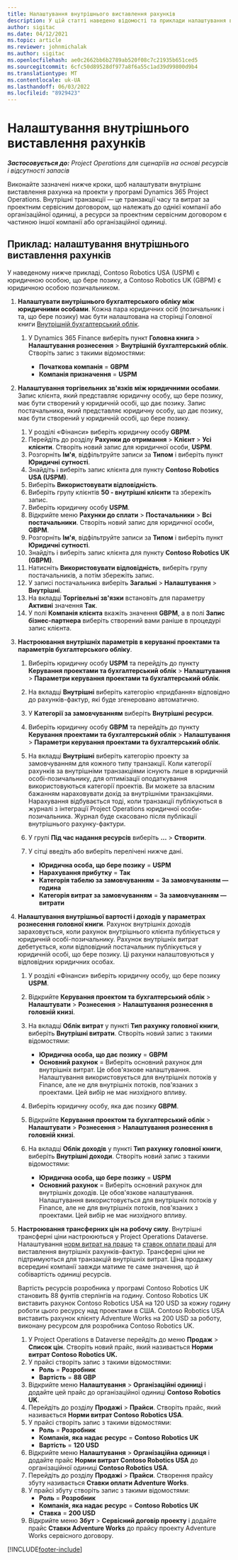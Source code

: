 ```yaml
---
title: Налаштування внутрішнього виставлення рахунків
description: У цій статті наведено відомості та приклади налаштування внутрішнього виставлення рахунка для проектів.
author: sigitac
ms.date: 04/12/2021
ms.topic: article
ms.reviewer: johnmichalak
ms.author: sigitac
ms.openlocfilehash: ae0c2662bb6b2789ab520f08c7c21935b651ced5
ms.sourcegitcommit: 6cfc50d89528df977a8f6a55c1ad39d99800d9b4
ms.translationtype: MT
ms.contentlocale: uk-UA
ms.lasthandoff: 06/03/2022
ms.locfileid: "8929423"
---
```

# <a name="configure-intercompany-invoicing"></a>Налаштування внутрішнього виставлення рахунків

_**Застосовується до:** Project Operations для сценаріїв на основі ресурсів і відсутності запасів_

Виконайте зазначені нижче кроки, щоб налаштувати внутрішнє виставлення рахунка на проекти у програмі Dynamics 365 Project Operations. Внутрішні транзакції — це транзакції часу та витрат за проектним сервісним договором, що належать до однієї компанії або організаційної одиниці, а ресурси за проектним сервісним договором є частиною іншої компанії або організаційної одиниці.

## <a name="example-configure-intercompany-invoicing"></a>Приклад: налаштування внутрішнього виставлення рахунків

У наведеному нижче прикладі, Contoso Robotics USA (USPM) є юридичною особою, що бере позику, а Contoso Robotics UK (GBPM) є юридичною особою позичальником. 

1. **Налаштувати внутрішнього бухгалтерського обліку між юридичними особами**. Кожна пара юридичних осіб (позичальник і та, що бере позику) має бути налаштована на сторінці Головної книги [Внутрішній бухгалтерський облік](/dynamics365/finance/general-ledger/intercompany-accounting-setup).
    
    1. У Dynamics 365 Finance виберіть пункт **Головна книга** > **Налаштування рознесення** > **Внутрішній бухгалтерський облік**. Створіть запис з такими відомостями:

        - **Початкова компанія** = **GBPM**
        - **Компанія призначення** = **USPM**

2. **Налаштування торгівельних зв'язків між юридичними особами**. Запис клієнта, який представляє юридичну особу, що бере позику, має бути створений у юридичній особі, що дає позику. Запис постачальника, який представляє юридичну особу, що дає позику, має бути створений у юридичній особі, що бере позику.

     1. У розділі «Фінанси» виберіть юридичну особу **GBPM**.
     2. Перейдіть до розділу **Рахунки до отримання** > **Клієнт** > **Усі клієнти**. Створіть новий запис для юридичної особи, **USPM**.
     3. Розгорніть **Ім'я**, відфільтруйте записи за **Типом** і виберіть пункт **Юридичні сутності**. 
     4. Знайдіть і виберіть запис клієнта для пункту **Contoso Robotics USA (USPM)**.
     5. Виберіть **Використовувати відповідність**. 
     6. Виберіть групу клієнтів **50 - внутрішні клієнти** та збережіть запис.
     7. Виберіть юридичну особу **USPM**.
     8. Відкрийте меню **Рахунки до сплати** > **Постачальники** > **Всі постачальники**. Створіть новий запис для юридичної особи, **GBPM**.
     9. Розгорніть **Ім'я**, відфільтруйте записи за **Типом** і виберіть пункт **Юридичні сутності**. 
     10. Знайдіть і виберіть запис клієнта для пункту **Contoso Robotics UK (GBPM)**.
     11. Натисніть **Використовувати відповідність**, виберіть групу постачальників, а потім збережіть запис.
     12. У записі постачальника виберіть **Загальні** > **Налаштування** > **Внутрішні**.
     13. На вкладці **Торгівельні зв'язки** встановіть для параметру **Активні** значення **Так**.
     14. У полі **Компанія клієнта** вкажіть значення **GBPM**, а в полі **Запис бізнес-партнера** виберіть створений вами раніше в процедурі запис клієнта.

3. **Настроювання внутрішніх параметрів в керуванні проектами та параметрів бухгалтерського обліку**. 

    1. Виберіть юридичну особу **USPM** та перейдіть до пункту **Керування проектами та бухгалтерський облік** > **Налаштування** > **Параметри керування проектами та бухгалтерський облік**.
    2. На вкладці **Внутрішні** виберіть категорію «придбання» відповідно до рахунків-фактур, які буде згенеровано автоматично.
    3. У **Категорії за замовчуванням** виберіть **Внутрішні ресурси**.
    4. Виберіть юридичну особу **GBPM** та перейдіть до пункту **Керування проектами та бухгалтерський облік** > **Налаштування** > **Параметри керування проектами та бухгалтерський облік**.
    5. На вкладці **Внутрішні** виберіть категорію проекту за замовчуванням для кожного типу транзакції. Коли категорії рахунків за внутрішніми транзакціями існують лише в юридичній особі-позичальнику, для оптимізації оподаткування використовуються категорії проектів. Ви можете за власним бажанням нараховувати дохід за внутрішніми транзакціями. Нарахування відбувається тоді, коли транзакції публікуються в журналі з інтеграції Project Operations юридичної особи-позичальника. Журнал буде скасовано після публікації внутрішнього рахунку-фактури.
    6. У групі **Під час надання ресурсів** виберіть **...** > **Створити**. 
    7. У сітці введіть або виберіть перелічені нижче дані.

          - **Юридична особа, що бере позику** = **USPM**
          - **Нарахування прибутку** = **Так**
          - **Категорія табелю за замовчуванням** = **За замовчуванням — година**
          - **Категорія витрат за замовчуванням** = **За замовчуванням — витрати**

4. **Налаштування внутрішньої вартості і доходів у параметрах рознесення головної книги**. Рахунок внутрішніх доходів зараховується, коли рахунок внутрішнього клієнта публікується у юридичній особі-позичальнику. Рахунок внутрішніх витрат дебетується, коли відповідний постачальник публікується у юридичній особі, що бере позику. Ці рахунки налаштовуються у відповідних юридичних особах. 
      
     1. У розділі «Фінанси» виберіть юридичну особу, що бере позику **USPM**. 
     2. Відкрийте **Керування проектом та бухгалтерський облік** > **Налаштувати** > **Рознесення** > **Налаштування рознесення в головній книзі**. 
     3. На вкладці **Облік витрат** у пункті **Тип рахунку головної книги**, виберіть **Внутрішні витрати**. Створіть новий запис з такими відомостями:
      
        - **Юридична особа, що дає позику** = **GBPM**
        - **Основний рахунок** = Виберіть основний рахунок для внутрішніх витрат. Це обов'язкове налаштування. Налаштування використовується для внутрішніх потоків у Finance, але не для внутрішніх потоків, пов'язаних з проектами. Цей вибір не має низхідного впливу. 
        
     4. Виберіть юридичну особу, яка дає позику **GBPM**. 
     5. Відкрийте **Керування проектом та бухгалтерський облік** > **Налаштувати** > **Рознесення** > **Налаштування рознесення в головній книзі**. 
     6. На вкладці **Облік доходів** у пункті **Тип рахунку головної книги**, виберіть **Внутрішні доходи**. Створіть новий запис з такими відомостями:

        - **Юридична особа, що бере позику** = **USPM**
        - **Основний рахунок** = Виберіть основний рахунок для внутрішніх доходів. Це обов'язкове налаштування. Налаштування використовується для внутрішніх потоків у Finance, але не для внутрішніх потоків, пов'язаних з проектами. Цей вибір не має низхідного впливу. 

5. **Настроювання трансферних цін на робочу силу**. Внутрішні трансферні ціни настроюються у Project Operations Dataverse. Налаштування [норм витрат на працю](../pricing-costing/set-up-labor-cost-rate.md#transfer-pricing-and-costs-for-resources-outside-of-your-division-or-legal-entity) та [ставок оплати праці](../pricing-costing/set-up-labor-bill-rate.md#transfer-pricing-or-set-up-bill-rates-for-resources-from-other-organizational-units-or-divisions) для виставлення внутрішніх рахунків-фактур. Трансферні ціни не підтримуються для транзакцій внутрішніх витрат. Ціна продажу всередині компанії завжди матиме те саме значення, що й собівартість одиниці ресурсів.

      Вартість ресурсів розробника у програмі Contoso Robotics UK становить 88 фунтів стерлінгів на годину. Contoso Robotics UK виставить рахунок Contoso Robotics USA на 120 USD за кожну годину роботи цього ресурсу над проектами в США. Contoso Robotics USA виставить рахунок клієнту Adventure Works на 200 USD за роботу, виконану ресурсом для розробника Contoso Robotics UK.

      1. У Project Operations в Dataverse перейдіть до меню **Продаж** > **Список цін**. Створіть новий прайс, який називається **Норми витрат Contoso Robotics UK.** 
      2. У прайсі створіть запис з такими відомостями:
         - **Роль** = **Розробник**
         - **Вартість** = **88 GBP**
      3. Відкрийте меню **Налаштування** > **Організаційні одиниці** і додайте цей прайс до організаційної одиниці **Contoso Robotics UK**.
      4. Перейдіть до розділу **Продажі** > **Прайси**. Створіть прайс, який називається **Норми витрат Contoso Robotics USA**. 
      5. У прайсі створіть запис з такими відомостями:
          - **Роль** = **Розробник**
          - **Компанія, яка надає ресурс** = **Contoso Robotics UK**
          - **Вартість** = **120 USD**
      6. Відкрийте меню **Налаштування** > **Організаційна одиниця** і додайте прайс **Норми витрат Contoso Robotics USA** до організаційної одиниці **Contoso Robotics USA**.
      7. Перейдіть до розділу **Продажі** > **Прайси**. Створення прайсу збуту називається **Ставки оплати Adventure Works**. 
      8. У прайсі збуту створіть запис з такими відомостями:
          - **Роль** = **Розробник**
          - **Компанія, яка надає ресурс** = **Contoso Robotics UK**
          - **Ставка** = **200 USD**
      9. Відкрийте меню **Збут** > **Сервісний договір проекту** і додайте прайс **Ставки Adventure Works** до прайсу проекту Adventure Works сервісного договору.


[!INCLUDE[footer-include](../includes/footer-banner.md)]

